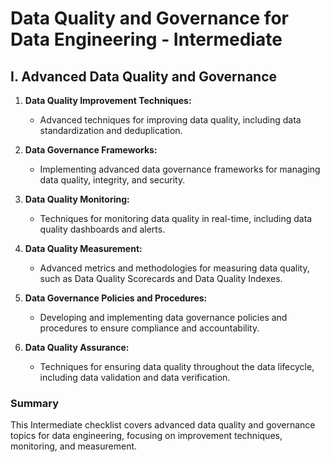 # Data Quality and Governance for Data Engineering - Intermediate

## I. Advanced Data Quality and Governance

1. **Data Quality Improvement Techniques:** 
   - Advanced techniques for improving data quality, including data standardization and deduplication.

2. **Data Governance Frameworks:** 
   - Implementing advanced data governance frameworks for managing data quality, integrity, and security.

3. **Data Quality Monitoring:** 
   - Techniques for monitoring data quality in real-time, including data quality dashboards and alerts.

4. **Data Quality Measurement:** 
   - Advanced metrics and methodologies for measuring data quality, such as Data Quality Scorecards and Data Quality Indexes.

5. **Data Governance Policies and Procedures:** 
   - Developing and implementing data governance policies and procedures to ensure compliance and accountability.

6. **Data Quality Assurance:** 
   - Techniques for ensuring data quality throughout the data lifecycle, including data validation and data verification.

### Summary

This Intermediate checklist covers advanced data quality and governance topics for data engineering, focusing on improvement techniques, monitoring, and measurement.
